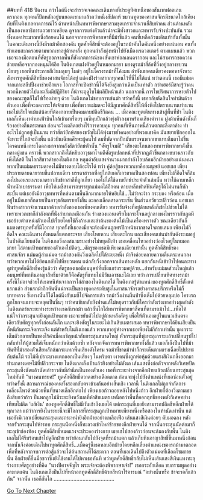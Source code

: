 ##บทที่ 418 ปิดงาน
กว่าไลต์นิ่งจะสำรวจเจอคณะเดินทางที่ประตูทิศเหนือของสันเขาฟอลเลนดรากอน ทุกคนก็ปักหลักอยู่บนยอดเขามาแล้วกว่าหนึ่งสัปดาห์
ขบวนทูตของศาสนจักรมีขนาดใกล้เคียงกับที่ไนติงเกลคาดการณ์ไว้ ด้านหน้าเป็นทหารพิพากษาสวมชุดเกราะจำนวนยี่สิบห้าคน ส่วนด้านหลังเป็นกองพลาธิการแถวยาวเหยียด ดูจากการแต่งตัวแล้วน่าจะมีทั้งสาวกและทหารรับจ้างปะปนกัน รวมทั้งหมดประมาณหนึ่งร้อยคนได้ นอกจากทหารพิพากษาที่มีม้าขี่แล้ว คนที่เหลือล้วนเดินเท้ากันทั้งนั้น
ในคณะเดินทางนี้ยังมีรถม้าอีกสองคัน ทูตศักดิ์สิทธิ์จะต้องอยู่ในรถม้าคันใดคันหนึ่งอย่างแน่นอน
คนทั้งห้าแอบสะกดรอยตามพวกเขาอยู่ด้านหลัง ทุกคนกำลังมุ่งหน้าไปยังเมืองเรดวอเตอร์
ตามแผนแล้ว พวกเธอจะลงมือตอนที่ศัตรูออกจากพื้นที่สังเกตการณ์ของสันเขาฟอลเลนดรากอน และไม่สามารถขอความช่วยเหลือจากกองหนุนได้อีก
ไนติงเกลแฝงตัวอยู่ในหมอกมายา มองดูรถม้าสี่ล้อที่วิ่งอยู่กลางขบวนเงียบๆ เธอเห็นประกายสีเงินผลุบๆ โผล่ๆ อยู่ในโครงรถม้าที่โค้งมน
ลำพังเธอคนเดียวคงพอหาจังหวะสังหารทูตศักดิ์สิทธิ์ของศาสนจักรได้อยู่ แต่คงฝังร่างสาวกทุกคนไว้ที่นี่ไม่ได้แน่ ทว่าตอนนี้ เธอมีแม่มดจากเกาะสลีปปิ้งมาช่วยอีกแรง โอกาสที่จะปิดข่าวนี้ได้จึงยิ่งสูงกว่าเดิมเป็นเท่าตัว
กว่าเฮอร์มีสจะรู้ว่าคนพวกนี้หายตัวไปและเริ่มมีปฏิกิริยา ก็น่าจะฤดูใบไม้ผลิปีหน้าแล้ว นอกจากนี้ การไขปริศนาการหายตัวไปของคณะทูตก็ไม่ใช่เรื่องง่ายๆ ด้วย
ไนติงเกลไม่ชอบการเข่นฆ่า ทว่าครั้งนี้ เธอกลับตัดสินใจทำมันด้วยตัวเอง
เพื่อที่จะลดภาระให้เจ้าชาย เพื่อที่พวกแม่มดจะได้มีภูเขาศักดิ์สิทธิ์ให้พึ่งพิงไปตราบนานเท่านาน
เธอไม่เสียใจแม้แต่น้อยที่ต้องกลายเป็นคมดาบปลิดชีวิตคน
…
เมื่อคณะทูตเดินทางเข้าสู่พื้นที่ป่า ไนติงเกลก็เห็นเงาดำบนฟ้าบินใกล้เข้ามาเรื่อยๆ
เมซีหุบปีกแล้วพุ่งตัวลงมาพร้อมเสียงคำราม ฝูงม้าเห็นดังนั้นก็ร้องอย่างตื่นตระหนก ก่อนจะวิ่งเตลิดอย่างไร้การควบคุม ทุกคนที่เห็นภาพนี้ล้วนตกตะลึงตาค้าง ทำอะไรไม่ถูกอยู่เป็นนาน
ทว่าสัตว์ยักษ์สยองขวัญไม่ได้พุ่งมาขย้ำคนอย่างที่พวกเขาคิด มันสยายปีกออกในจังหวะที่ใกล้จะถึงพื้น แล้วบินเฉียดศีรษะผู้คนไป ลมที่พัดจากปีกมันแรงจนพวกเขาแทบลืมตาไม่ขึ้น ใครคนหนึ่งกระโดดลงมาจากหลังสัตว์ยักษ์ตัวนั้น
“ศัตรูโจมตี!” เสียงตะโกนของทหารพิพากษาดังขึ้นกลางฝูงชน
คราวนี้ พวกสาวกถึงได้หยิบอาวุธมาโจมตีศัตรูแปลกหน้าที่ปรากฏตัวขึ้นกลางขบวนราวกับเพิ่งได้สติ
ในโลกสีขาวดำของไนติงเกล หลุมดำอับแสงจำนวนมากกำลังโอบล้อมอีกฝ่ายอย่างแน่นหนา หากเป็นแม่มดธรรมดาคงไม่มีทางตอบโต้อะไรได้
ทว่า คู่ต่อสู้ของพวกเขาคืออมนุษย์ แอชเชส
เพียงประกายดาบฉายวาบขึ้นปลาบเดียว บรรดาสาวกที่อยู่ใกล้เธอก็เอวขาดเป็นสองท่อน เพียงไม่กี่อึดใจก็ล้มลงไปนอนระเนระนาดราวกับข้าวสาลีที่ถูกเกี่ยว
เธอไม่ได้ใช้ดาบยักษ์ประจำตัวเล่มนั้น ทว่าใช้ดาบเหล็กน้ำหนักเบาธรรมดา เพื่อให้เมซีสามารถบรรทุกแม่มดได้อีกคน
ดาบเหล็กฟาดฟันศัตรูได้ไม่นานก็หักสะบั้น แต่เธอยังมีอาวุธทหารที่หล่นตามพื้นอีกมากมายให้หยิบใช้...ไม่ว่าจะง้าว กระบอง หรือค้อน เมื่ออยู่ในมือเธอก็กลายเป็นอาวุธอันตรายทั้งสิ้น
ละอองเลือดสาดกระเซ็น ชิ้นส่วนอวัยวะปลิวว่อน แอชเชสฟันร่างสาวกจำนวนมากด้วยกำลังของเธอเพียงคนเดียว
ทหารรับจ้างที่อยู่ด้านหลังก็เข้าไปช่วยไม่ได้ เพราะพวกเขาก็กำลังตกที่นั่งลำบากเหมือนกัน
ร่างของแอนเดรียโผกระโจนอยู่กลางพงไพรราวกับภูตผี เธอย้ายตำแหน่งตัวเองไปเรื่อยโดยใช้กิ่งก้านและลำต้นของต้นไม้เป็นเครื่องพรางตัว ขณะเดียวกันก็แผลงศรทุกครั้งที่มีโอกาส ทุกครั้งที่เธอลงมือจะต้องมีคนถูกศรปักหน้าผากขาดใจตายเสมอ
เพียงไม่กี่อึดใจ คณะเดินทางทั้งหมดก็แตกกระจาย เสียงโหยหวน เสียงตะโกน และเสียงคนเข่นฆ่ากันดังระงมอยู่ในป่าอันเงียบสงัด
ไนติงเกลวิ่งลงสนามรบอย่างไม่หยุดฝีเท้า เธอเคลื่อนไหวอย่างว่องไวอยู่ในหมอกมายา ไล่ตามเป้าหมายของตัวเองไปติดๆ...ศัตรูของเธอมีเพียงคนเดียวเท่านั้น ทูตศักดิ์สิทธิ์ของศาสนจักร แม่มดผู้ล่าแม่มด
รถม้าสองคันวิ่งเตลิดไปได้ระยะหนึ่ง ม้าจึงค่อยคลายความตื่นตระหนกลง ทว่าพวกเขาไม่ได้ย้อนกลับไปที่ขบวนคน แต่กลับวิ่งออกจากเส้นทางหลัก แยกกันหนีเข้าป่าไปคนละทาง
ดูท่าทูตศักดิ์สิทธิ์คงรู้แล้วว่า ศัตรูของเธอมีอมนุษย์ที่แข็งแกร่งรวมอยู่ด้วย...สำหรับแม่มดส่วนใหญ่แล้ว อมนุษย์ที่พกหินอาญาสิทธิ์มาด้วยก็คือศัตรูที่แทบไม่มีวันเอาชนะได้เลย
ทว่า การเปลี่ยนทิศทางรถม้าครั้งนี้ไม่อาจช่วยให้เธอหนีพ้นจากการไล่ล่าของไนติงเกลได้
ไนติงเกลรู้ตำแหน่งของทูตศักดิ์สิทธิ์ตั้งแต่แรกแล้ว ส่วนรถม้าอีกคันนั้นน่าจะเป็นของบุคคลระดับสูงในศาสนาจักรอย่างศาสนบริกรหรือไม่ก็บาทหลวง
ซึ่งทางนั้นก็ได้ไลต์นิ่งกับเมซีไปจัดการแล้ว
รถม้าวิ่งผ่านผืนป่าซึ่งเต็มไปด้วยหลุมบ่อ โครงรถถูกโยกจนแทบจะหลุดเป็นชิ้นๆ ทว่าคนขับกลับยังฟาดแส้ไม่หยุดราวกับมีใครกำลังเร่งเขาอย่างสุดกำลัง
ไนติงเกลร่นระยะห่างระหว่างเธอกับรถม้า แล้วลั่นไกใส่ทหารพิพากษาสี่คนที่ตามรถม้าไป...เพื่อให้แน่ใจว่ากระสุนจะยิงถูกเป้าหมาย เธอจะขยับตัวไปอยู่ด้านหลังศัตรู เพื่อให้ตัวเองอยู่ในแนวเส้นตรงเดียวกับศัตรูทุกครั้งก่อนลั่นไก และจะยิงศัตรูในระยะไม่เกินสิบเมตรเสมอ ทหารพิพากษาได้ยินเสียงปืนก็หนีกันกระเจิดกระเจิง แต่สำหรับไนติงเกลแล้ว พวกเขาอยู่ห่างจากเธอเพียงไม่กี่ก้าวเท่านั้น ชุดเกราะเต็มตัวกลายเป็นของไร้ค่าเมื่อเผชิญหน้ากับกระสุนขนาดใหญ่ หัวกระสุนที่พุ่งทะลุเกราะแล้วเปลี่ยนรูปไปกลับทำให้ผู้สวมใส่เจ็บหนักกว่าเดิมด้วยซ้ำ
หลังจากจัดการทหารพิพากษาทั้งสี่แล้ว เธอก็เล็งปืนไปที่ม้า
ทันทีที่ม้าสองตัวเสียหลักล้มกระแทกพื้นเสียงดังโครม รถม้าที่ขาดม้านำก็กระเด็นตามแรงเฉื่อยไปปะทะกับต้นไม้ รถไม้ที่เปราะบางแตกออกเป็นเสี่ยงๆ ในพริบตา
เงาคนซึ่งถูกห่อหุ้มด้วยแสงสีเงินกลิ้งออกมาท่ามกลางเศษไม้ที่ปลิวกระจาย ไนติงเกลเล็งเป้าแล้วยิงอย่างไม่ลังเล เส้นแสงซึ่งก่อตัวจากพลังวิเศษปัดกระสุนทิ้งนัดแล้วนัดเล่าราวกับมีสำนึกเป็นของตัวเอง
เธอทิ้งระยะห่างจากอีกฝ่ายแล้วเปลี่ยนกระสุนชุดใหม่ทันที
“นางคนทรยศ!” ทูตศักดิ์สิทธิ์ตวาดอย่างเดือดดาล ก่อนจะพุ่งไปยังตำแหน่งที่เธอซ่อนตัวอยู่
ทว่าครั้งนี้ สถานการณ์ของคนทั้งสองกลับตรงข้ามกันอย่างสิ้นเชิง
เวลานี้ ไนติงเกลไม่ถูกจำกัดการเคลื่อนไหวด้วยด้วยพื้นที่ขนาดเล็กอีกต่อไป เพียงเธอก้าวถอยหลังไปหนึ่งก้าว อีกฝ่ายก็ต้องวิ่งตามเธอถึงสิบกว่าก้าว ปืนพกลูกโม่มีระยะยิงหวังผลที่ห้าสิบเมตร เหนือกว่าพื้นที่ออกฤทธิ์ของพลังวิเศษอย่างเทียบไม่ติด ‘แส้เงิน’ ของทูตศักดิ์สิทธิ์ไม่มีวันเข้าถึงเธอได้ แต่กระสุนที่เธอยิงสามารถปลิดชีพอีกฝ่ายได้ทุกเวลา
แม้ว่าการยิงในระยะนี้จะมีโอกาสที่กระสุนถูกเป้าหมายเพียงหนึ่งหรือสองในห้านัดเท่านั้น แต่เธอยังมีเวลาเปลี่ยนกระสุนและกระหน่ำยิงอีกฝ่ายอย่างเหลือเฟือ
เส้นแสงสีเงินค่อยๆ ดับมอดลง หลังจากรัวกระสุนไปห้ารอบ กระสุนนัดหนึ่งก็ทะลวงเข้าไหล่ซ้ายของอีกฝ่ายจนได้ จากนั้นกระสุนนัดต่อมาก็ทะลุเข้าช่องท้อง ทูตศักดิ์สิทธิ์หมดแรงจะประคองร่างกาย เธอเซไปสองก้าวก่อนจะล้มลงกับพื้น
ไนติงเกลไม่ได้รีบร้อนเข้าไปดูอีกฝ่าย ทว่าย้อนกลับไปยังจุดที่รถม้าแตก แล้วเก็บหินอาญาสิทธิ์ขึ้นมาหนึ่งก้อน จากนั้นจึงค่อยเดินไปหาทูตศักดิ์สิทธิ์…เมื่อครู่นี้เธอหลบอีกฝ่ายโดยหลีกเลี่ยงตำแหน่งของรถม้ามาตลอด เพื่อที่หลังจากจบการต่อสู้แล้วจะได้ค้นสถานที่ได้สะดวก
ตอนที่เธอเดินไปถึงตัวแม่มดที่เลือดโซมกายนั้น อีกฝ่ายก็ยื่นมือขวาซึ่งยังใช้งานได้ไปหาเธอทันที ทว่าทูตศักดิ์สิทธิ์กลับไม่เห็นเส้นแสงสีเงินแทงทะลุร่างกายศัตรูอย่างที่คิด
“นางปีศาจจัญไร พระเจ้าจะต้องพิพากษาเจ้า!” เธอกระอักเลือด ขบกรามพูดอย่างอาฆาตแค้น
ไนติงเกลเล็งปืนไปที่หน้าอกทูตศักดิ์สิทธิ์ด้วยสีหน้าไร้อารมณ์ “อย่างนั้นหรือ ข้าจะรอก็แล้วกัน”
จากนั้น เธอก็ลั่นไก
………………………………….




[Go To Next Chapter]( ./331.md)
